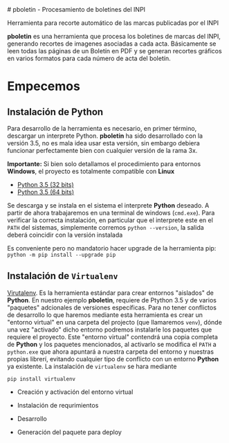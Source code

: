 <M-F9>
# pboletin - Procesamiento de boletines del INPI

Herramienta para recorte automático de las marcas publicadas por el INPI


**pboletin** es una herramienta que procesa los boletines de marcas del INPI,
generando recortes de imagenes asociadas a cada acta. Básicamente se leen todas
las páginas de un Boletín en PDF y se generan recortes gráficos en varios
formatos para cada número de acta del boletín.


# Empecemos


## Instalación de Python

Para desarrollo de la herramienta es necesario, en primer término, descargar un
interprete Python. **pboletin** ha sido desarrollado con la versión 3.5, no es
mala idea usar esta versión, sin embargo debiera funcionar perfectamente bien
con cualquier versión de la rama 3x.

**Importante:** Si bien solo detallamos el procedimiento para entornos
**Windows**, el proyecto es totalmente compatible con **Linux**

* [Python 3.5 (32 bits)](https://www.python.org/ftp/python/3.5.4/python-3.5.4.exe)
* [Python 3.5 (64 bits)](https://www.python.org/ftp/python/3.5.4/python-3.5.4rc1-amd64.exe)

Se descarga y se instala en el sistema el interprete **Python** deseado. A
partir de ahora trabajaremos en una terminal de windows (`cmd.exe`). Para
verificar la correcta instalación, en particular que el interprete este en el `PATH`
del sistemas, simplemente corremos `python --version`, la salida deberá
coincidir con la versión instalada 

Es conveniente pero no mandatorio hacer upgrade de la herramienta pip: `python
-m pip install --upgrade pip`

## Instalación de `Virtualenv`

[Virutalenv](https://virtualenv.pypa.io/en/stable/). Es la herramienta
estándar para crear entornos "aislados" de **Python**. En nuestro ejemplo
**pboletin**, requiere de Ptython 3.5 y de varios "paquetes" adcionales de
versiones específicas. Para no tener conflictos de desarrollo lo que haremos
mediante esta herramienta es crear un "entorno virtual" en una
carpeta del projecto (que llamaremos `venv`), dónde una vez "activado" dicho entorno podremos
instalarle los paquetes que requiere el proyecto. Este "entorno virtual"
contendrá una copia completa de **Python** y los paquetes mencionados, al
activarlo se modifica el `PATH` a `python.exe` que ahora apuntará a nuestra
carpeta del entorno y nuestras propias librerí, evitando cualquier tipo de
conflicto con un entorno **Python** ya existente. La instalación de `virtualenv` se
hara mediante 

```
pip install virtualenv
```

* Creación y activación del entorno virtual


* Instalación de requrimientos

* Desarrollo

* Generación del paquete para deploy

